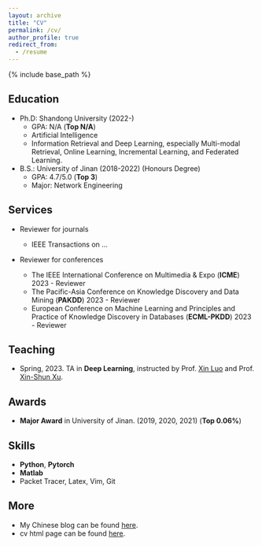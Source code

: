 ```yaml
---
layout: archive
title: "CV"
permalink: /cv/
author_profile: true
redirect_from:
  - /resume
---
```


{% include base_path %}


Education
------
* Ph.D: Shandong University (2022-)
  * GPA: N/A (<strong>Top N/A</strong>)
  * Artificial Intelligence
  * Information Retrieval and Deep Learning, especially Multi-modal Retrieval, Online Learning, Incremental Learning, and Federated Learning.
* B.S.: University of Jinan (2018-2022) (Honours Degree)
  * GPA: 4.7/5.0 (<strong>Top 3</strong>)
  * Major: Network Engineering


<!-- Services and Leadership
------
* TMM, MVAP, TOMM Reviewer
* AAAI 2022 Program Committee (PC) Member
* International Artificial Intelligence Fair (IAIF) 2021 Judge
* World Artificial Intelligence Conference (WAIC) 2021 Secretariat Member
* China Computer Federation (CCF) Campus Propaganda Ambassador (2019-2022) -->

Services
------

* Reviewer for journals
  * IEEE Transactions on ...

* Reviewer for conferences
  * The IEEE International Conference on Multimedia & Expo (**ICME**) 2023 - Reviewer
  * The Pacific-Asia Conference on Knowledge Discovery and Data Mining (**PAKDD**) 2023 - Reviewer
  * European Conference on Machine Learning and Principles and Practice of Knowledge Discovery in Databases (**ECML-PKDD**) 2023 - Reviewer
  
Teaching
------

* Spring, 2023. TA in **Deep Learning**, instructed by Prof. <a href="https://faculty.sdu.edu.cn/luoxin/zh_CN/index.htm">Xin Luo</a> and Prof. <a href="https://faculty.sdu.edu.cn/xuxinshun/zh_CN/index.htm">Xin-Shun Xu</a>. 


<!-- Work experience
------
* Summer 2015: Research Assistant
  * Github University
  * Duties included: Tagging issues
  * Supervisor: Professor Git

* Fall 2015: Research Assistant
  * Github University
  * Duties included: Merging pull requests
  * Supervisor: Professor Hub -->


Awards
------
<!-- * <strong>Outstanding Student of Fudan University</strong> (2021) (<strong>Top 0.03%</strong>)
* Graduate Chinese <strong>National Scholarship</strong> (2019) (<strong>Top 2%</strong>)
* Chinese <strong>National Scholarship</strong> (2016, 2017) (<strong>Top 0.4%</strong>)
* CCF <strong>National Outstanding</strong> College Student (2017) 
* <strong>Outstanding Graduate</strong> in Zhejiang Province (2018)  -->
* <strong>Major Award</strong> in University of Jinan. (2019, 2020, 2021) (<strong>Top 0.06%</strong>)

Skills
------
* **Python**, **Pytorch**
* **Matlab**
* Packet Tracer, Latex, Vim, Git


More
------
* My Chinese blog can be found [here](https://www.zhihu.com/people/zhang-chong-yu-13).
* cv html page can be found [here](../ownhtml/cv_html_page.html). 

